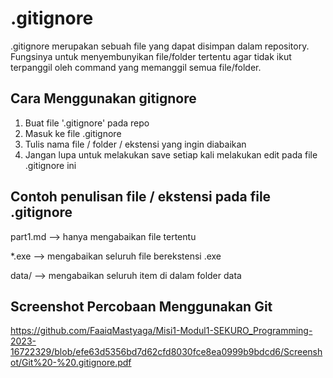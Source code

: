 # .gitignore
.gitignore merupakan sebuah file yang dapat disimpan dalam repository. Fungsinya untuk menyembunyikan file/folder tertentu  agar tidak ikut terpanggil oleh command yang memanggil semua file/folder.

## Cara Menggunakan gitignore
1. Buat file '.gitignore' pada repo 
2. Masuk ke file .gitignore
3. Tulis nama file / folder / ekstensi yang ingin diabaikan 
4. Jangan lupa untuk melakukan save setiap kali melakukan edit pada file .gitignore ini

## Contoh penulisan file / ekstensi pada file .gitignore
part1.md --> hanya mengabaikan file tertentu

*.exe --> mengabaikan seluruh file berekstensi .exe

data/ --> mengabaikan seluruh item di dalam folder data

## Screenshot Percobaan Menggunakan Git
https://github.com/FaaiqMastyaga/Misi1-Modul1-SEKURO_Programming-2023-16722329/blob/efe63d5356bd7d62cfd8030fce8ea0999b9bdcd6/Screenshot/Git%20-%20.gitignore.pdf
